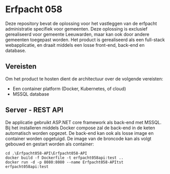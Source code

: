 # Erfpacht 058
Deze repository bevat de oplossing voor het vastleggen van de erfpacht administratie specifiek voor gemeenten. 
Deze oplossing is exclusief gerealiseerd voor gemeente Leeuwarden, maar kan ook door andere gemeenten toegepast worden. 
Het product is gerealiseerd als een full-stack webapplicatie, en draait middels een losse front-end, back-end en database. 

## Vereisten
Om het product te hosten dient de architectuur over de volgende vereisten:
- Een container platform (Docker, Kubernetes, of cloud)
- MSSQL database

## Server - REST API
De applicatie gebruikt ASP.NET core framework als back-end met MSSQL. 
Bij het installeren middels Docker compose zal de back-end in de keten automatisch worden opgezet.
De back-end kan ook als losse image en container worden opgetuigd. De image van de broncode kan als volgt gebouwd en gestart worden als container:
```
cd .\Erfpacht058-API\Erfpacht058-API
docker build -f Dockerfile -t erfpacht058api:test ..
docker run -d -p 8080:8080 --name Erfpacht058-APItst erfpacht058api:test
```
